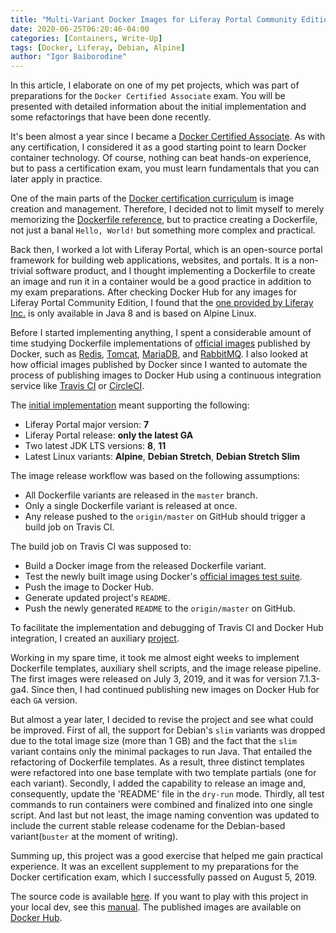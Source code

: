 ```yaml
---
title: "Multi-Variant Docker Images for Liferay Portal Community Edition"
date: 2020-06-25T06:20:46-04:00
categories: [Containers, Write-Up]
tags: [Docker, Liferay, Debian, Alpine]
author: "Igor Baiborodine"
---
```


In this article, I elaborate on one of my pet projects, which was part of preparations for the `Docker Certified Associate` exam. You will be presented with detailed information about the initial implementation and some refactorings that have been done recently.

<!--more-->

It's been almost a year since I became a [Docker Certified Associate](https://credentials.docker.com/efc0806a-b47a-488e-955b-43695a823864). As with any certification, I considered it as a good starting point to learn Docker container technology. Of course, nothing can beat hands-on experience, but to pass a certification exam, you must learn fundamentals that you can later apply in practice.

One of the main parts of the [Docker certification curriculum](https://docker.cdn.prismic.io/docker/4a619747-6889-48cd-8420-60f24a6a13ac_DCA_study+Guide_v1.3.pdf) is image creation and management. Therefore, I decided not to limit myself to merely memorizing the [Dockerfile reference](https://docs.docker.com/engine/reference/builder/), but to practice creating a Dockerfile, not just a banal `Hello, World!` but something more complex and practical.

Back then, I worked a lot with Liferay Portal, which is an open-source portal framework for building web applications, websites, and portals. It is a non-trivial software product, and I thought implementing a Dockerfile to create an image and run it in a container would be a good practice in addition to my exam preparations. After checking Docker Hub for any images for Liferay Portal Community Edition, I found that the [one provided by Liferay Inc.](https://hub.docker.com/r/liferay/portal) is only available in Java 8 and is based on Alpine Linux. 

Before I started implementing anything, I spent a considerable amount of time studying Dockerfile implementations of [official images](https://hub.docker.com/search?q=&type=image&image_filter=official) published by Docker, such as [Redis](https://github.com/docker-library/redis), [Tomcat](https://github.com/docker-library/tomcat), [MariaDB](https://github.com/docker-library/mariadb), and [RabbitMQ](https://github.com/docker-library/rabbitmq). I also looked at how official images published by Docker since I wanted to automate the process of publishing images to Docker Hub using a continuous integration service like [Travis CI](https://travis-ci.org/) or [CircleCI](https://circleci.com/).

The [initial implementation](https://github.com/igor-baiborodine/docker-liferay-portal-ce/tree/V2019) meant supporting the following:
- Liferay Portal major version: **7**
- Liferay Portal release: **only the latest GA**
- Two latest JDK LTS versions:  **8**, **11**
- Latest Linux variants: **Alpine**, **Debian Stretch**, **Debian Stretch Slim**

The image release workflow was based on the following assumptions:
- All Dockerfile variants are released in the `master` branch.
- Only a single Dockerfile variant is released at once.
- Any release pushed to the `origin/master` on GitHub should trigger a build job on Travis CI.

The build job on Travis CI was supposed to:
- Build a Docker image from the released Dockerfile variant.
- Test the newly built image using Docker's [official images test suite](https://github.com/docker-library/official-images/tree/master/test).  
- Push the image to Docker Hub.
- Generate updated project's `README`.
- Push the newly generated `README` to the `origin/master` on GitHub.

To facilitate the implementation and debugging of Travis CI and Docker Hub integration, I created an auxiliary [project](https://github.com/igor-baiborodine/dockerhub-test). 

Working in my spare time, it took me almost eight weeks to implement Dockerfile templates, auxiliary shell scripts, and the image release pipeline. The first images were released on July 3, 2019, and it was for version 7.1.3-ga4. Since then, I had continued publishing new images on Docker Hub for each `GA` version. 

But almost a year later, I decided to revise the project and see what could be improved. First of all, the support for Debian's `slim` variants was dropped due to the total image size (more than 1 GB) and the fact that the `slim` variant contains only the minimal packages to run Java. That entailed the refactoring of Dockerfile templates. As a result, three distinct templates were refactored into one base template with two template partials (one for each variant). Secondly, I added the capability to release an image and, consequently, update the 'README' file in the `dry-run` mode. Thirdly, all test commands to run containers were combined and finalized into one single script. And last but not least, the image naming convention was updated to include the current stable release codename for the Debian-based variant(`buster` at the moment of writing).
 
Summing up, this project was a good exercise that helped me gain practical experience. It was an excellent supplement to my preparations for the Docker certification exam, which I successfully passed on August 5, 2019.

The source code is available [here](https://github.com/igor-baiborodine/docker-liferay-portal-ce). If you want to play with this project in your local dev, see this [manual](https://github.com/igor-baiborodine/docker-liferay-portal-ce/blob/master/readme/release-image-manual.md). The published images are available on [Docker Hub](https://hub.docker.com/r/ibaiborodine/liferay-portal-ce).
